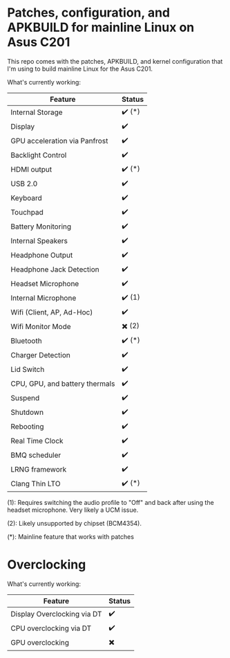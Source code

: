 # Patches, configuration, and APKBUILD for mainline Linux on Asus C201

This repo comes with the patches, APKBUILD, and kernel configuration that I'm using to build mainline Linux for the Asus C201.

What's currently working:

Feature | Status
--- | ---
Internal Storage | ✔️ (\*)
Display | ✔️
GPU acceleration via Panfrost | ✔️
Backlight Control | ✔️
HDMI output | ✔️ (\*)
USB 2.0 | ✔️
Keyboard | ✔️
Touchpad | ✔️
Battery Monitoring | ✔️
Internal Speakers | ✔️
Headphone Output | ✔️
Headphone Jack Detection | ✔️
Headset Microphone | ✔️
Internal Microphone | ✔️ (1)
Wifi (Client, AP, Ad-Hoc) | ✔️
Wifi Monitor Mode | ✖️ (2)
Bluetooth | ✔️ (\*)
Charger Detection | ✔️
Lid Switch | ✔️
CPU, GPU, and battery thermals | ✔️
Suspend | ✔️
Shutdown | ✔️
Rebooting | ✔️
Real Time Clock | ✔️
BMQ scheduler | ✔️
LRNG framework | ✔️
Clang Thin LTO | ✔️ (*)

(1): Requires switching the audio profile to "Off" and back after using the headset microphone. Very likely a UCM issue.

(2): Likely unsupported by chipset (BCM4354).

(\*): Mainline feature that works with patches

# Overclocking

What's currently working:

Feature | Status
--- | ---
Display Overclocking via DT | ✔️
CPU overclocking via DT | ✔️
GPU overclocking | ✖️
